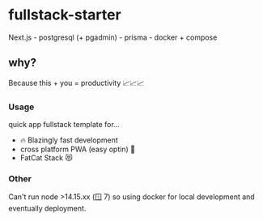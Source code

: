 # fullstack-starter
Next.js - postgresql (+ pgadmin) - prisma - docker + compose
## why?
Because this + you = productivity :chart_with_upwards_trend::chart_with_upwards_trend::chart_with_upwards_trend:
### Usage
quick app fullstack template for...
- :fire: Blazingly fast development
- cross platform PWA (easy optin) :iphone:
- FatCat Stack :heart_eyes_cat:

### Other
Can't run node >14.15.xx (:window: 7) so using docker for local development and eventually deployment.
